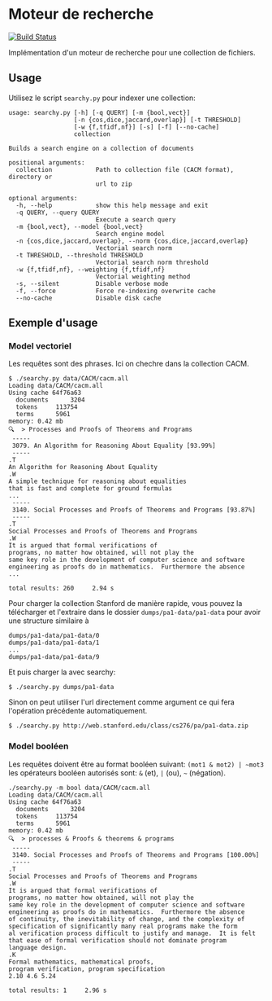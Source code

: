 # Moteur de recherche

[![Build Status](https://travis-ci.org/souhaibattaiki/searchy.svg?branch=master)](https://travis-ci.org/souhaibattaiki/searchy)

Implémentation d'un moteur de recherche pour une collection de fichiers.

## Usage

Utilisez le script `searchy.py` pour indexer une collection:
```
usage: searchy.py [-h] [-q QUERY] [-m {bool,vect}]
                  [-n {cos,dice,jaccard,overlap}] [-t THRESHOLD]
                  [-w {f,tfidf,nf}] [-s] [-f] [--no-cache]
                  collection

Builds a search engine on a collection of documents

positional arguments:
  collection            Path to collection file (CACM format), directory or
                        url to zip

optional arguments:
  -h, --help            show this help message and exit
  -q QUERY, --query QUERY
                        Execute a search query
  -m {bool,vect}, --model {bool,vect}
                        Search engine model
  -n {cos,dice,jaccard,overlap}, --norm {cos,dice,jaccard,overlap}
                        Vectorial search norm
  -t THRESHOLD, --threshold THRESHOLD
                        Vectorial search norm threshold
  -w {f,tfidf,nf}, --weighting {f,tfidf,nf}
                        Vectorial weighting method
  -s, --silent          Disable verbose mode
  -f, --force           Force re-indexing overwrite cache
  --no-cache            Disable disk cache
```

## Exemple d'usage

### Model vectoriel

Les requêtes sont des phrases. Ici on chechre dans la collection CACM.

```
$ ./searchy.py data/CACM/cacm.all
Loading data/CACM/cacm.all
Using cache 64f76a63
  documents 	 3204
  tokens 	 113754
  terms 	 5961
memory: 0.42 mb
🔍  > Processes and Proofs of Theorems and Programs
 -----
 3079. An Algorithm for Reasoning About Equality [93.99%]
 -----
.T
An Algorithm for Reasoning About Equality
.W
A simple technique for reasoning about equalities
that is fast and complete for ground formulas
...
 -----
 3140. Social Processes and Proofs of Theorems and Programs [93.87%]
 -----
.T
Social Processes and Proofs of Theorems and Programs
.W
It is argued that formal verifications of
programs, no matter how obtained, will not play the
same key role in the development of computer science and software
engineering as proofs do in mathematics.  Furthermore the absence
...

total results: 260     2.94 s
```

Pour charger la collection Stanford de manière rapide, vous pouvez la télécharger et l'extraire dans le dossier `dumps/pa1-data/pa1-data` 
pour avoir une structure similaire à 
```
dumps/pa1-data/pa1-data/0
dumps/pa1-data/pa1-data/1
...
dumps/pa1-data/pa1-data/9
```
Et puis charger la avec searchy:
```
$ ./searchy.py dumps/pa1-data
```

Sinon on peut utiliser l'url directement comme argument ce qui fera l'opération précédente automatiquement.
```
$ ./searchy.py http://web.stanford.edu/class/cs276/pa/pa1-data.zip
```

### Model booléen

Les requêtes doivent être au format booléen suivant: `(mot1 & mot2) | ~mot3` 
les opérateurs booléen autorisés sont: `&` (et), `|` (ou), `~` (négation).

```
./searchy.py -m bool data/CACM/cacm.all
Loading data/CACM/cacm.all
Using cache 64f76a63
  documents 	 3204
  tokens 	 113754
  terms 	 5961
memory: 0.42 mb
🔍  > processes & Proofs & theorems & programs
 -----
 3140. Social Processes and Proofs of Theorems and Programs [100.00%]
 -----
.T
Social Processes and Proofs of Theorems and Programs
.W
It is argued that formal verifications of
programs, no matter how obtained, will not play the
same key role in the development of computer science and software
engineering as proofs do in mathematics.  Furthermore the absence
of continuity, the inevitability of change, and the complexity of
specification of significantly many real programs make the form
al verification process difficult to justify and manage.  It is felt
that ease of formal verification should not dominate program
language design.
.K
Formal mathematics, mathematical proofs,
program verification, program specification
2.10 4.6 5.24

total results: 1     2.96 s
```
